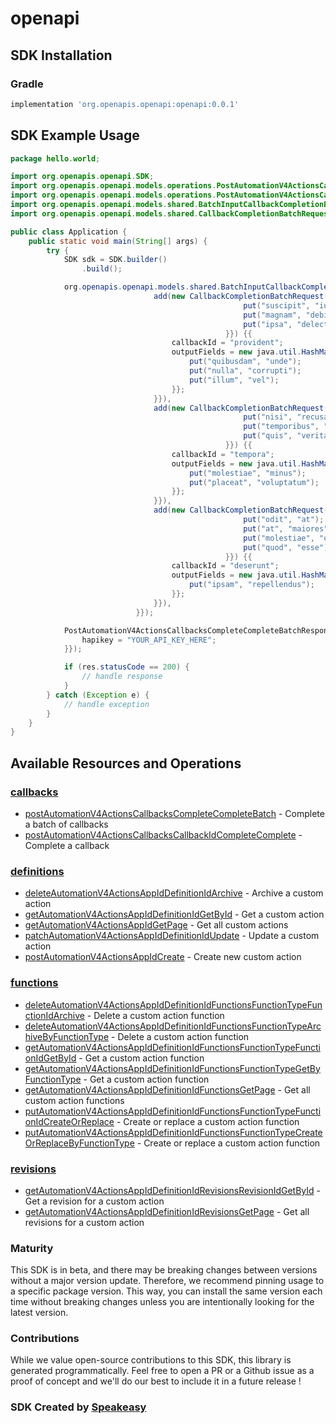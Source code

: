# openapi

<!-- Start SDK Installation -->
## SDK Installation

### Gradle

```groovy
implementation 'org.openapis.openapi:openapi:0.0.1'
```
<!-- End SDK Installation -->

## SDK Example Usage
<!-- Start SDK Example Usage -->
```java
package hello.world;

import org.openapis.openapi.SDK;
import org.openapis.openapi.models.operations.PostAutomationV4ActionsCallbacksCompleteCompleteBatchResponse;
import org.openapis.openapi.models.operations.PostAutomationV4ActionsCallbacksCompleteCompleteBatchSecurity;
import org.openapis.openapi.models.shared.BatchInputCallbackCompletionBatchRequest;
import org.openapis.openapi.models.shared.CallbackCompletionBatchRequest;

public class Application {
    public static void main(String[] args) {
        try {
            SDK sdk = SDK.builder()
                .build();

            org.openapis.openapi.models.shared.BatchInputCallbackCompletionBatchRequest req = new BatchInputCallbackCompletionBatchRequest(                new org.openapis.openapi.models.shared.CallbackCompletionBatchRequest[]{{
                                add(new CallbackCompletionBatchRequest("error",                 new java.util.HashMap<String, String>() {{
                                                    put("suscipit", "iure");
                                                    put("magnam", "debitis");
                                                    put("ipsa", "delectus");
                                                }}) {{
                                    callbackId = "provident";
                                    outputFields = new java.util.HashMap<String, String>() {{
                                        put("quibusdam", "unde");
                                        put("nulla", "corrupti");
                                        put("illum", "vel");
                                    }};
                                }}),
                                add(new CallbackCompletionBatchRequest("iusto",                 new java.util.HashMap<String, String>() {{
                                                    put("nisi", "recusandae");
                                                    put("temporibus", "ab");
                                                    put("quis", "veritatis");
                                                }}) {{
                                    callbackId = "tempora";
                                    outputFields = new java.util.HashMap<String, String>() {{
                                        put("molestiae", "minus");
                                        put("placeat", "voluptatum");
                                    }};
                                }}),
                                add(new CallbackCompletionBatchRequest("sapiente",                 new java.util.HashMap<String, String>() {{
                                                    put("odit", "at");
                                                    put("at", "maiores");
                                                    put("molestiae", "quod");
                                                    put("quod", "esse");
                                                }}) {{
                                    callbackId = "deserunt";
                                    outputFields = new java.util.HashMap<String, String>() {{
                                        put("ipsam", "repellendus");
                                    }};
                                }}),
                            }});            

            PostAutomationV4ActionsCallbacksCompleteCompleteBatchResponse res = sdk.callbacks.postAutomationV4ActionsCallbacksCompleteCompleteBatch(req, new PostAutomationV4ActionsCallbacksCompleteCompleteBatchSecurity() {{
                hapikey = "YOUR_API_KEY_HERE";
            }});

            if (res.statusCode == 200) {
                // handle response
            }
        } catch (Exception e) {
            // handle exception
        }
    }
}
```
<!-- End SDK Example Usage -->

<!-- Start SDK Available Operations -->
## Available Resources and Operations


### [callbacks](docs/callbacks/README.md)

* [postAutomationV4ActionsCallbacksCompleteCompleteBatch](docs/callbacks/README.md#postautomationv4actionscallbackscompletecompletebatch) - Complete a batch of callbacks
* [postAutomationV4ActionsCallbacksCallbackIdCompleteComplete](docs/callbacks/README.md#postautomationv4actionscallbackscallbackidcompletecomplete) - Complete a callback

### [definitions](docs/definitions/README.md)

* [deleteAutomationV4ActionsAppIdDefinitionIdArchive](docs/definitions/README.md#deleteautomationv4actionsappiddefinitionidarchive) - Archive a custom action
* [getAutomationV4ActionsAppIdDefinitionIdGetById](docs/definitions/README.md#getautomationv4actionsappiddefinitionidgetbyid) - Get a custom action
* [getAutomationV4ActionsAppIdGetPage](docs/definitions/README.md#getautomationv4actionsappidgetpage) - Get all custom actions
* [patchAutomationV4ActionsAppIdDefinitionIdUpdate](docs/definitions/README.md#patchautomationv4actionsappiddefinitionidupdate) - Update a custom action
* [postAutomationV4ActionsAppIdCreate](docs/definitions/README.md#postautomationv4actionsappidcreate) - Create new custom action

### [functions](docs/functions/README.md)

* [deleteAutomationV4ActionsAppIdDefinitionIdFunctionsFunctionTypeFunctionIdArchive](docs/functions/README.md#deleteautomationv4actionsappiddefinitionidfunctionsfunctiontypefunctionidarchive) - Delete a custom action function
* [deleteAutomationV4ActionsAppIdDefinitionIdFunctionsFunctionTypeArchiveByFunctionType](docs/functions/README.md#deleteautomationv4actionsappiddefinitionidfunctionsfunctiontypearchivebyfunctiontype) - Delete a custom action function
* [getAutomationV4ActionsAppIdDefinitionIdFunctionsFunctionTypeFunctionIdGetById](docs/functions/README.md#getautomationv4actionsappiddefinitionidfunctionsfunctiontypefunctionidgetbyid) - Get a custom action function
* [getAutomationV4ActionsAppIdDefinitionIdFunctionsFunctionTypeGetByFunctionType](docs/functions/README.md#getautomationv4actionsappiddefinitionidfunctionsfunctiontypegetbyfunctiontype) - Get a custom action function
* [getAutomationV4ActionsAppIdDefinitionIdFunctionsGetPage](docs/functions/README.md#getautomationv4actionsappiddefinitionidfunctionsgetpage) - Get all custom action functions
* [putAutomationV4ActionsAppIdDefinitionIdFunctionsFunctionTypeFunctionIdCreateOrReplace](docs/functions/README.md#putautomationv4actionsappiddefinitionidfunctionsfunctiontypefunctionidcreateorreplace) - Create or replace a custom action function
* [putAutomationV4ActionsAppIdDefinitionIdFunctionsFunctionTypeCreateOrReplaceByFunctionType](docs/functions/README.md#putautomationv4actionsappiddefinitionidfunctionsfunctiontypecreateorreplacebyfunctiontype) - Create or replace a custom action function

### [revisions](docs/revisions/README.md)

* [getAutomationV4ActionsAppIdDefinitionIdRevisionsRevisionIdGetById](docs/revisions/README.md#getautomationv4actionsappiddefinitionidrevisionsrevisionidgetbyid) - Get a revision for a custom action
* [getAutomationV4ActionsAppIdDefinitionIdRevisionsGetPage](docs/revisions/README.md#getautomationv4actionsappiddefinitionidrevisionsgetpage) - Get all revisions for a custom action
<!-- End SDK Available Operations -->

### Maturity

This SDK is in beta, and there may be breaking changes between versions without a major version update. Therefore, we recommend pinning usage 
to a specific package version. This way, you can install the same version each time without breaking changes unless you are intentionally 
looking for the latest version.

### Contributions

While we value open-source contributions to this SDK, this library is generated programmatically. 
Feel free to open a PR or a Github issue as a proof of concept and we'll do our best to include it in a future release !

### SDK Created by [Speakeasy](https://docs.speakeasyapi.dev/docs/using-speakeasy/client-sdks)
